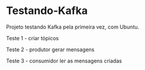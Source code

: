 # Testando-Kafka
Projeto testando Kafka pela primeira vez, com Ubuntu.

Teste 1 - criar tópicos

Teste 2 - produtor gerar mensagens

Teste 3 - consumidor ler as mensagens criadas
